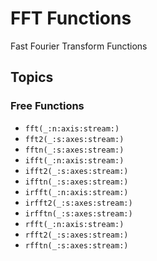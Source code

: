 # FFT Functions

Fast Fourier Transform Functions

## Topics

### Free Functions

- ``fft(_:n:axis:stream:)``
- ``fft2(_:s:axes:stream:)``
- ``fftn(_:s:axes:stream:)``
- ``ifft(_:n:axis:stream:)``
- ``ifft2(_:s:axes:stream:)``
- ``ifftn(_:s:axes:stream:)``
- ``irfft(_:n:axis:stream:)``
- ``irfft2(_:s:axes:stream:)``
- ``irfftn(_:s:axes:stream:)``
- ``rfft(_:n:axis:stream:)``
- ``rfft2(_:s:axes:stream:)``
- ``rfftn(_:s:axes:stream:)``
